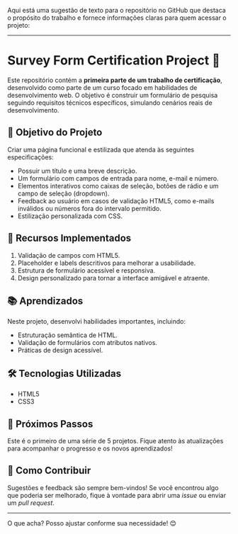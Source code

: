 Aqui está uma sugestão de texto para o repositório no GitHub que destaca o propósito do trabalho e fornece informações claras para quem acessar o projeto:  

---

# Survey Form Certification Project 🌟  

Este repositório contém a **primeira parte de um trabalho de certificação**, desenvolvido como parte de um curso focado em habilidades de desenvolvimento web. O objetivo é construir um formulário de pesquisa seguindo requisitos técnicos específicos, simulando cenários reais de desenvolvimento.  

## 🎯 Objetivo do Projeto  
Criar uma página funcional e estilizada que atenda às seguintes especificações:  
- Possuir um título e uma breve descrição.  
- Um formulário com campos de entrada para nome, e-mail e número.  
- Elementos interativos como caixas de seleção, botões de rádio e um campo de seleção (dropdown).  
- Feedback ao usuário em casos de validação HTML5, como e-mails inválidos ou números fora do intervalo permitido.  
- Estilização personalizada com CSS.  

## 🚀 Recursos Implementados  
1. Validação de campos com HTML5.  
2. Placeholder e labels descritivos para melhorar a usabilidade.  
3. Estrutura de formulário acessível e responsiva.  
4. Design personalizado para tornar a interface amigável e atraente.  

## 📚 Aprendizados  
Neste projeto, desenvolvi habilidades importantes, incluindo:  
- Estruturação semântica de HTML.  
- Validação de formulários com atributos nativos.  
- Práticas de design acessível.  

## 🛠️ Tecnologias Utilizadas  
- HTML5  
- CSS3  

## 📂 Próximos Passos  
Este é o primeiro de uma série de 5 projetos. Fique atento às atualizações para acompanhar o progresso e os novos aprendizados!  

## 📝 Como Contribuir  
Sugestões e feedback são sempre bem-vindos! Se você encontrou algo que poderia ser melhorado, fique à vontade para abrir uma _issue_ ou enviar um _pull request_.  

---

O que acha? Posso ajustar conforme sua necessidade! 😊
